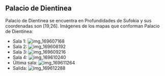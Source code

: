 ## Palacio de Dientinea
Palacio de Dientinea se encuentra en Profundidades de Sufokia y sus coordenadas son [19,26].
Imágenes de los mapas que conforman Palacio de Dientinea:
- Sala 1: ![img_169607168](https://media.discordapp.net/attachments/1115311447145193482/1115335876189376645/169607168.jpg)
- Sala 2: ![img_169608192](https://media.discordapp.net/attachments/1115311447145193482/1115335896754049136/169608192.jpg)
- Sala 3: ![img_169609216](https://media.discordapp.net/attachments/1115311447145193482/1115335899648106637/169609216.jpg)
- Sala 4: ![img_169610240](https://media.discordapp.net/attachments/1115311447145193482/1115335901569089636/169610240.jpg)
- Última sala: ![img_169611264](https://media.discordapp.net/attachments/1115311447145193482/1115335903578173561/169611264.jpg)
- Salida: ![img_169612288](https://media.discordapp.net/attachments/1115311447145193482/1115335906598072430/169612288.jpg)